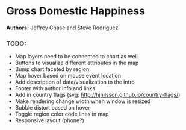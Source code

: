 # Gross Domestic Happiness

**Authors:** Jeffrey Chase and Steve Rodriguez


### TODO:

- Map layers need to be connected to chart as well
- Buttons to visualize different attributes in the map
- Bump chart faceted by region
- Map hover based on mouse event location
- Add description of data/visualization to the intro
- Footer with author info and links
- Add in country flags (svg: http://hjnilsson.github.io/country-flags/)
- Make rendering change width when window is resized
- Bubble distort based on hover
- Toggle region color code lines in map
- Responsive layout (phone?)


